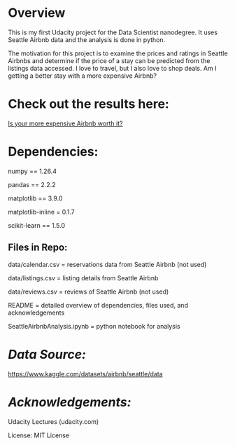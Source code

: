 # Overview
This is my first Udacity project for the Data Scientist nanodegree. It uses Seattle Airbnb data and the analysis is done in python.

The motivation for this project is to examine the prices and ratings in Seattle Airbnbs and determine if the price of a stay can be predicted from the listings data accessed. I love to travel, but I also love to shop deals. Am I getting a better stay with a more expensive Airbnb? 

# Check out the results here:
[Is your more expensive Airbnb worth it?](https://medium.com/@abigailenders19/is-your-more-expensive-airbnb-worth-it-070ae4584d76/)


# Dependencies:

numpy == 1.26.4

pandas == 2.2.2

matplotlib == 3.9.0

matplotlib-inline = 0.1.7

scikit-learn == 1.5.0

## Files in Repo:

data/calendar.csv = reservations data from Seattle Airbnb (not used)

data/listings.csv = listing details from Seattle Airbnb

data/reviews.csv = reviews of Seattle Airbnb (not used)

README = detailed overview of dependencies, files used, and acknowledgements

SeattleAirbnbAnalysis.ipynb = python notebook for analysis

# *Data Source:* 

https://www.kaggle.com/datasets/airbnb/seattle/data

# *Acknowledgements:*

Udacity Lectures (udacity.com)

License: MIT License 
